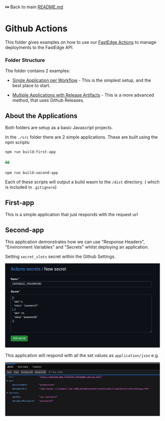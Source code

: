 ⏮️ Back to main [README.md](../README.md)

# Github Actions

This folder gives examples on how to use our [FastEdge Actions](https://github.com/gcore-github-actions/fastedge) to manage deployments to the FastEdge API.

### Folder Structure

The folder contains 2 examples:

- [Single Application per Workflow](./single-app-workflows/README.md) - This is the simplest setup, and the best place to start.

- [Multiple Applications with Release Artifacts](./multi-app-workflows/README.md) - This is a more advanced method, that uses Github Releases.

## About the Applications

Both folders are setup as a basic Javascript projects.

In the `./src` folder there are 2 simple applications. These are built using the npm scripts:

```sh
npm run build:first-app

&&

npm run build:second-app
```

Each of these scripts will output a build wasm to the `/dist` directory. ( which is included in `.gitignore`)

## First-app

This is a simple application that just responds with the request url

## Second-app

This application demonstrates how we can use "Response Headers", "Environment Variables" and "Secrets" whilst deploying an application.

Setting `secret_slots` secret within the Github Settings.

![DATABASE_PASSWORD](./assets/database_password_secret_slots.jpg)

This application will respond with all the set values as `application/json` e.g.

![second-app-response](./assets/second-app-response.jpg)
